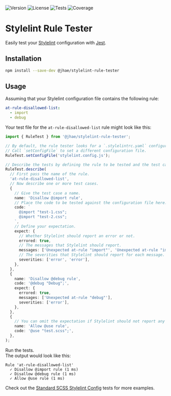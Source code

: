 ![Version](https://img.shields.io/npm/v/%40jhae/stylelint-rule-tester?label=Version)
![License](https://img.shields.io/github/license/jhae-de/stylelint-rule-tester?label=License&color=lightgrey)
![Tests](https://img.shields.io/github/actions/workflow/status/jhae-de/stylelint-rule-tester/analyze.yaml?label=Tests)
![Coverage](https://img.shields.io/codecov/c/github/jhae-de/stylelint-rule-tester/main?label=Coverage)

# Stylelint Rule Tester

Easily test your [Stylelint](https://github.com/stylelint/stylelint) configuration
with [Jest](https://github.com/jestjs/jest).

## Installation

```bash
npm install --save-dev @jhae/stylelint-rule-tester
```

## Usage

Assuming that your Stylelint configuration file contains the following rule:

```yaml
at-rule-disallowed-list:
  - import
  - debug
```

Your test file for the `at-rule-disallowed-list` rule might look like this:

```typescript
import { RuleTest } from '@jhae/stylelint-rule-tester';

// By default, the rule tester looks for a `.stylelintrc.yaml` configuration file.
// Call `setConfigFile` to set a different configuration file.
RuleTest.setConfigFile('stylelint.config.js');

// Describe the tests by defining the rule to be tested and the test cases.
RuleTest.describe(
  // First pass the name of the rule.
  'at-rule-disallowed-list',
  // Now describe one or more test cases.
  {
    // Give the test case a name.
    name: 'Disallow @import rule',
    // Place the code to be tested against the configuration file here.
    code: `
      @import "test-1.css";
      @import "test-2.css";
    `,
    // Define your expectation.
    expect: {
      // Whether Stylelint should report an error or not.
      errored: true,
      // The messages that Stylelint should report.
      messages: ['Unexpected at-rule "import"', 'Unexpected at-rule "import"'],
      // The severities that Stylelint should report for each message.
      severities: ['error', 'error'],
    },
  },
  {
    name: 'Disallow @debug rule',
    code: '@debug "Debug";',
    expect: {
      errored: true,
      messages: ['Unexpected at-rule "debug"'],
      severities: ['error'],
    },
  },
  {
    // You can omit the expectation if Stylelint should not report any errors.
    name: 'Allow @use rule',
    code: '@use "test.scss";',
  },
);
```

Run the tests.  
The output would look like this:

```shell
Rule 'at-rule-disallowed-list'
  ✓ Disallow @import rule (1 ms)
  ✓ Disallow @debug rule (1 ms)
  ✓ Allow @use rule (1 ms)

```

Check out the [Standard SCSS Stylelint Config](https://github.com/jhae-de/stylelint-config-standard-scss) tests for more
examples.
